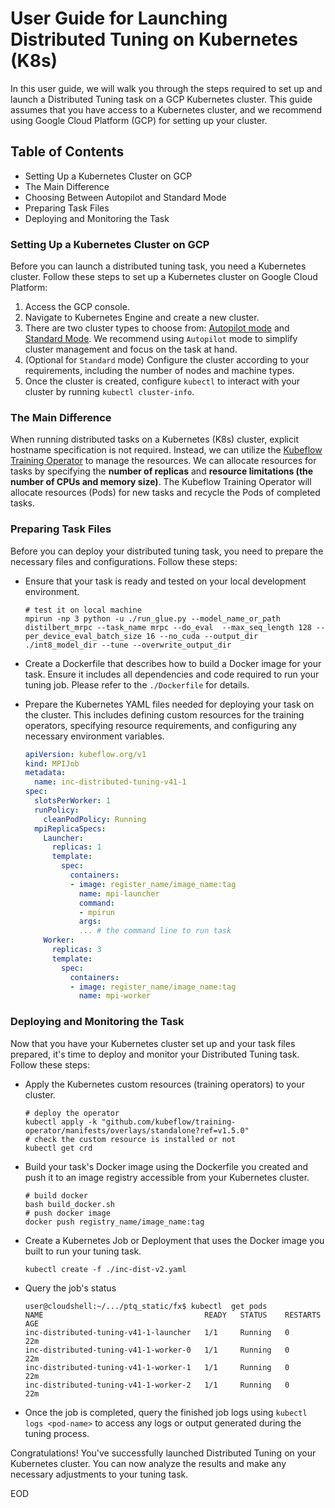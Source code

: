 # User Guide for Launching Distributed Tuning on Kubernetes (K8s)

In this user guide, we will walk you through the steps required to set up and launch a Distributed Tuning task on a GCP Kubernetes cluster. This guide assumes that you have access to a Kubernetes cluster, and we recommend using Google Cloud Platform (GCP) for setting up your cluster.

## Table of Contents

- Setting Up a Kubernetes Cluster on GCP
- The Main Difference
- Choosing Between Autopilot and Standard Mode
- Preparing Task Files
- Deploying and Monitoring the Task

### Setting Up a Kubernetes Cluster on GCP

Before you can launch a distributed tuning task, you need a Kubernetes cluster. Follow these steps to set up a Kubernetes cluster on Google Cloud Platform:

1. Access the GCP console.
2. Navigate to Kubernetes Engine and create a new cluster.
3. There are two cluster types to choose from: [Autopilot mode](https://cloud.google.com/kubernetes-engine/docs/concepts/choose-cluster-mode#why-autopilot) and [Standard Mode](https://cloud.google.com/kubernetes-engine/docs/concepts/choose-cluster-mode#why-standard). We recommend using `Autopilot` mode to simplify cluster management and focus on the task at hand.
4. (Optional for `Standard` mode) Configure the cluster according to your requirements, including the number of nodes and machine types.
5. Once the cluster is created, configure `kubectl` to interact with your cluster by running `kubectl cluster-info`.



### The Main Difference

When running distributed tasks on a Kubernetes (K8s) cluster, explicit hostname specification is not required. Instead, we can utilize the [Kubeflow Training Operator](https://github.com/kubeflow/training-operator) to manage the resources. We can allocate resources for tasks by specifying the **number of replicas** and **resource limitations (the number of CPUs and memory size)**. The Kubeflow Training Operator will allocate resources (Pods) for new tasks and recycle the Pods of completed tasks.



### Preparing Task Files

Before you can deploy your distributed tuning task, you need to prepare the necessary files and configurations. Follow these steps:

- Ensure that your task is ready and tested on your local development environment.

    ```shell
    # test it on local machine
    mpirun -np 3 python -u ./run_glue.py --model_name_or_path distilbert_mrpc --task_name mrpc --do_eval  --max_seq_length 128 --per_device_eval_batch_size 16 --no_cuda --output_dir ./int8_model_dir --tune --overwrite_output_dir
    ```



- Create a Dockerfile that describes how to build a Docker image for your task. Ensure it includes all dependencies and code required to run your tuning job. Please refer to the `./Dockerfile` for details.

- Prepare the Kubernetes YAML files needed for deploying your task on the cluster. This includes defining custom resources for the training operators, specifying resource requirements, and configuring any necessary environment variables.

  ```yaml
  apiVersion: kubeflow.org/v1
  kind: MPIJob
  metadata:
    name: inc-distributed-tuning-v41-1
  spec:
    slotsPerWorker: 1
    runPolicy:
      cleanPodPolicy: Running
    mpiReplicaSpecs:
      Launcher:
        replicas: 1
        template:
          spec:
            containers:
            - image: register_name/image_name:tag
              name: mpi-launcher
              command:
              - mpirun
              args:
              ... # the command line to run task
      Worker:
        replicas: 3
        template:
          spec:
            containers:
            - image: register_name/image_name:tag
              name: mpi-worker
  ```

  

### Deploying and Monitoring the Task

Now that you have your Kubernetes cluster set up and your task files prepared, it's time to deploy and monitor your Distributed Tuning task. Follow these steps:

- Apply the Kubernetes custom resources (training operators) to your cluster.

  ```shell
  # deploy the operator
  kubectl apply -k "github.com/kubeflow/training-operator/manifests/overlays/standalone?ref=v1.5.0"
  # check the custom resource is installed or not
  kubectl get crd
  ```

- Build your task's Docker image using the Dockerfile you created and push it to an image registry accessible from your Kubernetes cluster.

  ```shell
  # build docker 
  bash build_docker.sh
  # push docker image 
  docker push registry_name/image_name:tag
  ```

- Create a Kubernetes Job or Deployment that uses the Docker image you built to run your tuning task.

  ```shell
  kubectl create -f ./inc-dist-v2.yaml
  ```

- Query the job's status

  ```shell
  user@cloudshell:~/.../ptq_static/fx$ kubectl  get pods
  NAME                                    READY   STATUS    RESTARTS   AGE
  inc-distributed-tuning-v41-1-launcher   1/1     Running   0          22m
  inc-distributed-tuning-v41-1-worker-0   1/1     Running   0          22m
  inc-distributed-tuning-v41-1-worker-1   1/1     Running   0          22m
  inc-distributed-tuning-v41-1-worker-2   1/1     Running   0          22m
  ```

- Once the job is completed, query the finished job logs using `kubectl logs <pod-name>` to access any logs or output generated during the tuning process.

Congratulations! You've successfully launched Distributed Tuning on your Kubernetes cluster. You can now analyze the results and make any necessary adjustments to your tuning task.



EOD
